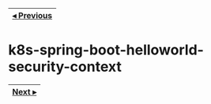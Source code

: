 | [◂ Previous](https://github.com/ameyrupji-k8s/k8s-spring-boot-helloworld) |
|-----|

# k8s-spring-boot-helloworld-security-context

| [Next ▸](https://github.com/ameyrupji-k8s/) |
|-----|
